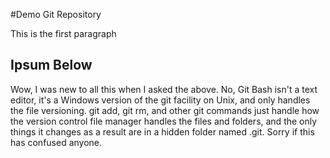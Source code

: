#Demo Git Repository

This is the first paragraph

## Ipsum Below 

Wow, I was new to all this when I asked the above. No, Git Bash isn't a text editor, it's a Windows version of the git facility on Unix, and only handles the file versioning. git add, git rm, and other git commands just handle how the version control file manager handles the files and folders, and the only things it changes as a result are in a hidden folder named .git. Sorry if this has confused anyone.